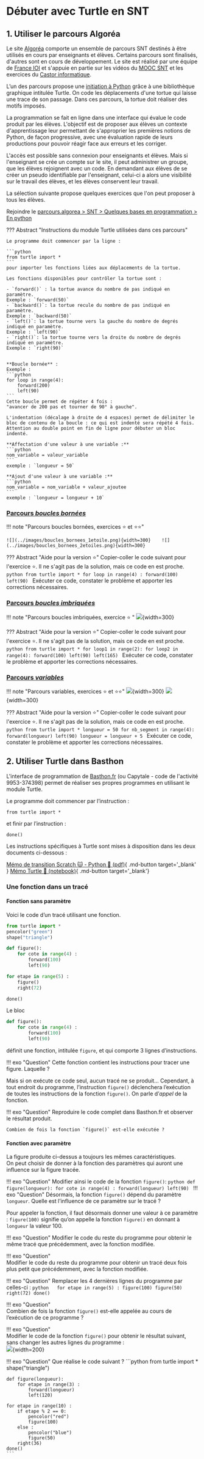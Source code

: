 # Débuter avec Turtle en SNT

## 1. Utiliser le parcours Algoréa
Le site [Algoréa](https://parcours.algorea.org/contents/4707-4702-1352246428241737349/) comporte un ensemble de parcours SNT destinés à être utilisés en cours par enseignants et élèves. Certains parcours sont finalisés, d'autres sont en cours de développement. Le site est réalisé par une équipe de [France IOI](http://www.france-ioi.org)  et  s'appuie en partie sur les vidéos du [MOOC SNT](https://www.fun-mooc.fr/fr/cours/sinitier-a-lenseignement-en-sciences-numeriques-et-technologie/) et les exercices du [Castor informatique](https://castor-informatique.fr/home.php).


L’un des parcours propose une [initiation à Python](https://parcours.algorea.org/contents/4707-4702-1352246428241737349-314613032161178344-310572474623192846/) grâce à une bibliothèque graphique intitulée Turtle. On code les déplacements d'une tortue qui laisse une trace de son passage. Dans ces parcours, la tortue doit réaliser des motifs imposés.

La programmation se fait en ligne dans une interface qui évalue le code produit par les élèves. L'objectif est de proposer aux élèves un contexte d'apprentissage leur permettant de s'approprier les premières notions de Python, de façon progressive, avec une évaluation rapide de leurs productions pour pouvoir réagir face aux erreurs et les corriger.


L'accès est possible sans connexion pour  enseignants et élèves. Mais si l'enseignant se crée un compte sur le site, il peut administrer un groupe, que les élèves rejoignent avec un code.  En demandant aux élèves de se créer un pseudo identifiable par l'enseignant, celui-ci a alors une visibilité sur le travail des élèves, et les élèves conservent leur travail.

La sélection suivante propose quelques exercices que l'on peut proposer à tous les élèves.


Rejoindre le [parcours.algorea > SNT > Quelques bases en programmation > En python](https://parcours.algorea.org/contents/4707-4702-1352246428241737349-314613032161178344-310572474623192846/)

??? Abstract "Instructions du module Turtle utilisées dans ces parcours"

    Le programme doit commencer par la ligne :

    ```python
    from turtle import *
    ```
    pour importer les fonctions liées aux déplacements de la tortue.

    Les fonctions disponibles pour contrôler la tortue sont :

    - `forward()` : la tortue avance du nombre de pas indiqué en paramètre.   
    Exemple : `forward(50)`
    - `backward()`: la tortue recule du nombre de pas indiqué en paramètre.   
    Exemple : `backward(50)`
    - `left()`: la tortue tourne vers la gauche du nombre de degrés indiqué en paramètre.   
    Exemple : `left(90)`
    - `right()`: la tortue tourne vers la droite du nombre de degrés indiqué en paramètre.   
    Exemple : `right(90)`


    **Boucle bornée** :
    Exemple :
    ```python
    for loop in range(4):
        forward(200)
        left(90)
    ```
    Cette boucle permet de répéter 4 fois :
    "avancer de 200 pas et tourner de 90° à gauche".  

    L'indentation (décalage à droite de 4 espaces) permet de délimiter le bloc de contenu de la boucle : ce qui est indenté sera répété 4 fois.  
    Attention au double point en fin de ligne pour débuter un bloc indenté.

    **Affectation d'une valeur à une variable :**
    ```python
    nom_variable = valeur_variable
    ```
    exemple : `longueur = 50`  

    **Ajout d'une valeur à une variable :**
    ```python
    nom_variable = nom_variable + valeur_ajoutee
    ```   
    exemple : `longueur = longueur + 10`

### [Parcours *boucles bornées*](https://parcours.algorea.org/contents/4707-4702-1352246428241737349-314613032161178344-310572474623192846-4080996542681828/)
!!! note "Parcours boucles bornées, exercices :star: et :star::star:"

    ![](../images/boucles_bornees_1etoile.png){width=300}    ![](../images/boucles_bornees_2etoiles.png){width=300}

??? Abstract "Aide pour la version :star:"
    Copier-coller le code suivant pour l'exercice :star:.  Il ne s'agit pas de la solution, mais ce code en est proche.
    ```python
    from turtle import *
    for loop in range(4) :
        forward(100)
        left(90)
    ```
    Exécuter ce code, constater le problème et apporter les corrections nécessaires.

### [Parcours *boucles imbriquées*](https://parcours.algorea.org/contents/4707-4702-1352246428241737349-314613032161178344-310572474623192846-483796795377763255/)

!!! note "Parcours boucles imbriquées, exercice :star: "
    ![](../images/boucles_imbriquees_1etoile.png){width=300}

??? Abstract "Aide pour la version :star:"
    Copier-coller le code suivant pour l'exercice :star:.  Il ne s'agit pas de la solution, mais ce code en est proche.
    ```python
    from turtle import *
    for loop1 in range(2):
        for loop2 in range(4):
            forward(100)
            left(90)
        left(165)
    ```
    Exécuter ce code, constater le problème et apporter les corrections nécessaires.

### [Parcours *variables*](https://parcours.algorea.org/contents/4707-4702-1352246428241737349-314613032161178344-310572474623192846-162741549493056700/)
!!! note "Parcours variables, exercices :star: et :star::star:"
    ![](../images/variable_1etoile.png){width=300}    ![](../images/variable_2etoiles.png){width=300}

??? Abstract "Aide pour la version :star:"
    Copier-coller le code suivant pour l'exercice :star:.  Il ne s'agit pas de la solution, mais ce code en est proche.
    ```python
    from turtle import *
    longueur = 50
    for nb_segment in range(4):
        forward(longueur)
        left(90)
        longueur = longueur + 5
    ```
    Exécuter ce code, constater le problème et apporter les corrections nécessaires.

## 2. Utiliser Turtle dans Basthon
L'interface de programmation de [Basthon.fr](https://basthon.fr) (ou Capytale - code  de l'activité 9953-374398) permet de réaliser ses propres programmes en utilisant le module Turtle.

Le programme doit commencer par l’instruction :
```
from turtle import *
```
et finir par l’instruction :
```
done()
```

Les instructions spécifiques à Turtle sont mises à disposition dans les deux documents ci-dessous :

[Mémo de transition Scratch :cat: - Python :snake: (pdf)](tableau_AlgoScratch3Python.pdf){ .md-button target='_blank' }
[Mémo Turtle :turtle: (notebook)](https://notebook.basthon.fr/?from=https://raw.githubusercontent.com/nweibel/jupyter/master/memo_turtle.ipynb){ .md-button target='_blank'}

### Une fonction dans un tracé

#### Fonction sans paramètre

Voici le code d’un tracé utilisant une fonction.

```python
from turtle import *
pencolor("green")
shape("triangle")

def figure():
    for cote in range(4) :
        forward(100)
        left(90)

for etape in range(5) :
    figure()
    right(72)

done()
```  

Le bloc
```python
def figure():
    for cote in range(4) :
        forward(100)
        left(90)
```  
définit une fonction, intitulée `figure`, et qui comporte 3 lignes d’instructions.  

!!! exo "Question"
    Cette fonction contient les instructions pour tracer une figure. Laquelle ?

Mais si on exécute ce code seul, aucun tracé ne se produit... Cependant,  à tout endroit du programme, l’instruction `figure()` déclenchera l’exécution de toutes les instructions de la fonction `figure()`. On parle d’*appel* de la fonction.

!!! exo "Question"
    Reproduire le code complet dans Basthon.fr et observer le résultat produit.

    Combien de fois la fonction `figure()` est-elle exécutée ?

#### Fonction avec paramètre

La figure produite ci-dessus a toujours les mêmes caractéristiques.  
On peut choisir de donner à la fonction des paramètres qui auront une influence sur la figure tracée.

!!! exo "Question"
    Modifier ainsi le code de la fonction `figure()`:
    ```python
    def figure(longueur):
        for cote in range(4) :
            forward(longueur)
            left(90)
    ```
!!! exo "Question"
    Désormais, la fonction `figure()` dépend du paramètre `longueur`. Quelle est l’influence de ce paramètre sur le tracé ?

Pour appeler la fonction, il faut désormais donner une valeur à ce paramètre : `figure(100)` signifie qu’on appelle la fonction `figure()` en donnant à `longueur`  la valeur 100.

!!! exo "Question"
    Modifier le code du reste du programme pour obtenir le même tracé que précédemment, avec la fonction modifiée.

!!! exo "Question"  
    Modifier le code du reste du programme pour obtenir un tracé deux fois plus petit que précédemment, avec la fonction modifiée.

!!! exo "Question"
    Remplacer les 4 dernières lignes du programme par celles-ci :
    ```python  
    for etape in range(5) :
        figure(100)
        figure(50)
        right(72)
    done()
    ```

!!! exo "Question"  
    Combien de fois la fonction `figure()` est-elle appelée au cours de l’exécution de ce programme ?

!!! exo "Question"  
    Modifier le code de la fonction `figure()` pour obtenir le résultat suivant, sans changer les autres lignes du programme :  
    ![](../images/turtle_fonction.png){width=200}

!!! exo "Question"
    Que réalise le code suivant ?
    ```python
    from turtle import *
    shape("triangle")

    def figure(longueur):
        for etape in range(3) :
            forward(longueur)
            left(120)

    for etape in range(10) :
        if etape % 2 == 0:
            pencolor("red")
            figure(100)   
        else :       
            pencolor("blue")       
            figure(50)   
        right(36)
    done()
    ```
